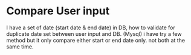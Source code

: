 
# Compare User input

I have a set of date (start date & end date) in DB, how to validate for duplicate date set between user input and DB. (Mysql)
i have try a few method but it only compare either start or end date only. not both at the same time.

        